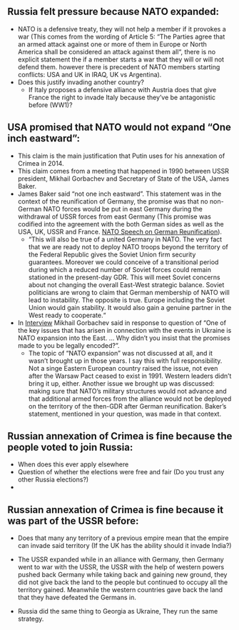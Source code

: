 ## Russia felt pressure because NATO expanded:
* NATO is a defensive treaty, they will not help a member if it provokes a war (This comes from the wording of Article 5: “The Parties agree that an armed attack against one or more of them in Europe or North America shall be considered an attack against them all“, there is no explicit statement the if a member starts a war that they will or will not defend them. however there is precedent of NATO members starting conflicts: USA and UK in IRAQ, UK vs Argentina).
* Does this justify invading another country?
	* If Italy proposes a defensive alliance with Austria does that give France the right to invade Italy because they’ve be antagonistic before (WW1)?
## USA promised that NATO would not expand “One inch eastward”:
* This claim is the main justification that Putin uses for his annexation of Crimea in 2014.
* This claim comes from a meeting that happened  in 1990 between USSR president, Mikhail Gorbachev and Secretary of State of the USA, James Baker.
* James Baker said “not one inch eastward”. This statement was in the context of the reunification of Germany, the promise was that no non-German NATO forces would be put in east Germany during the withdrawal of USSR forces from east Germany (This promise was codified into the agreement with the both German sides as well as the USA, UK, USSR and France. [NATO Speech on German Reunification](https://www.nato.int/docu/speech/1990/s900517a_e.htm)).
	* “This will also be true of a united Germany in NATO. The very fact that we are ready not to deploy NATO troops beyond the territory of the Federal Republic gives the Soviet Union firm security guarantees. Moreover we could conceive of a transitional period during which a reduced number of Soviet forces could remain stationed in the present-day GDR. This will meet Soviet concerns about not changing the overall East-West strategic balance. Soviet politicians are wrong to claim that German membership of NATO will lead to instability. The opposite is true. Europe including the Soviet Union would gain stability. It would also gain a genuine partner in the West ready to cooperate.“
* In [Interview](rbth.com/international/2014/10/16/mikhail_gorbachev_i_am_against_all_walls_40673.html) Mikhail Gorbachev said in response to question of “One of the key issues that has arisen in connection with the events in Ukraine is NATO expansion into the East. … Why didn’t you insist that the promises made to you be legally encoded?”.
	* The topic of “NATO expansion” was not discussed at all, and it wasn’t brought up in those years. I say this with full responsibility. Not a singe Eastern European country raised the issue, not even after the Warsaw Pact ceased to exist in 1991. Western leaders didn’t bring it up, either. Another issue we brought up was discussed: making sure that NATO’s military structures would not advance and that additional armed forces from the alliance would not be deployed on the territory of the then-GDR after German reunification. Baker’s statement, mentioned in your question, was made in that context. 
## Russian annexation of Crimea is fine because the people voted to join Russia:
* When does this ever apply elsewhere
* Question of whether the elections were free and fair (Do you trust any other Russia elections?)
* 

## Russian annexation of Crimea is fine because it was part of the USSR before:
* Does that many any territory of a previous empire mean that the empire can invade said territory (If the UK has the ability should it invade India?)
* The USSR expanded while in an alliance with Germany, then Germany went to war with the USSR, the USSR with the help of western powers pushed back Germany while taking back and gaining new ground, they did not give back the land to the people but continued to occupy all the territory gained. Meanwhile the western countries gave back the land that they have defeated the Germans in.


* Russia did the same thing to Georgia as Ukraine, They run the same strategy.